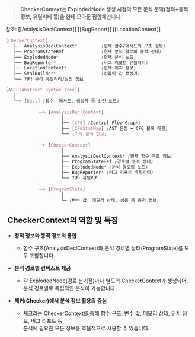 
>  **CheckerContext는 ExplodedNode 생성 시점의 모든 분석 문맥(정적+동적 정보, 유틸리티 등)을 한데 모아둔 집합체**입니다.

참조:
[[AnalysisDeclContext]]
[[BugReport]]
[[LocationContext]]

```scss
[CheckerContext]
   ├── AnalysisDeclContext*         (현재 함수/메서드의 구조 정보)
   ├── ProgramStateRef              (현재 분석 경로의 동적 상태)
   ├── ExplodedNode*                (현재 분석 노드)
   ├── BugReporter*                 (버그 리포트 유틸리티)
   ├── LocationContext*             (현재 위치 정보)
   ├── SValBuilder*                 (심볼릭 값 생성기)
   └── 기타 분석 유틸리티/설정 정보
```



```scss
[AST (Abstract Syntax Tree)]
   │
   └─> [Decl] (함수, 메서드, 생성자 등 선언 노드)
            │
            └─> [AnalysisDeclContext]
                     │
                     ├── [CFG] (Control Flow Graph)
                     ├── [CFGStmtMap] (AST 문장 ↔ CFG 블록 매핑)
                     └── [기타 분석 정보]
            │
            └─> [CheckerContext]
                     │
                     ├── AnalysisDeclContext* (현재 함수 구조 정보)
                     ├── ProgramStateRef (경로별 동적 상태)
                     ├── ExplodedNode* (분석 경로의 노드)
                     ├── BugReporter* (버그 리포트 유틸리티)
                     └── 기타 유틸리티
            │
            └─> [ProgramState]
                     │
                     └─ (변수 값, 메모리 상태, 심볼 등 동적 정보)
```

##  CheckerContext의 역할 및 특징

- **정적 정보와 동적 정보의 통합**
    
    - 함수 구조(AnalysisDeclContext)와 분석 경로별 상태(ProgramState)를 모두 포함합니다.
        
- **분석 경로별 컨텍스트 제공**
    
    - 각 ExplodedNode(경로 분기점)마다 별도의 CheckerContext가 생성되어,  
        분석 경로별로 독립적인 분석이 가능합니다.
        
- **체커(Checker)에서 분석 정보 활용의 중심**
    
    - 체크러는 CheckerContext를 통해 함수 구조, 변수 값, 메모리 상태, 위치 정보, 버그 리포트 등  
        분석에 필요한 모든 정보를 효율적으로 사용할 수 있습니다.